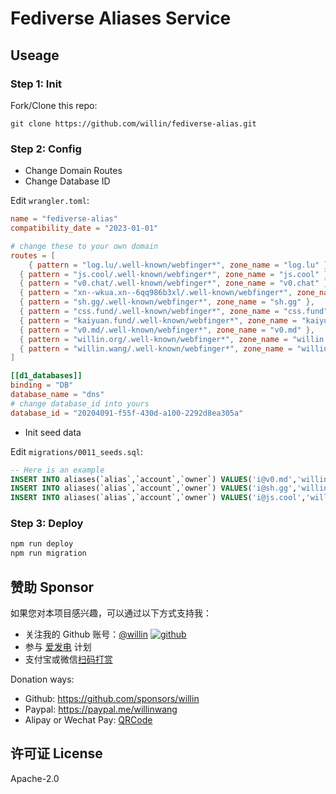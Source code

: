 # Fediverse Aliases Service

## Useage

### Step 1: Init

Fork/Clone this repo:

```
git clone https://github.com/willin/fediverse-alias.git
```

### Step 2: Config

- Change Domain Routes
- Change Database ID

Edit `wrangler.toml`:

```toml
name = "fediverse-alias"
compatibility_date = "2023-01-01"

# change these to your own domain
routes = [
	{ pattern = "log.lu/.well-known/webfinger*", zone_name = "log.lu" },
  { pattern = "js.cool/.well-known/webfinger*", zone_name = "js.cool" },
  { pattern = "v0.chat/.well-known/webfinger*", zone_name = "v0.chat" },
  { pattern = "xn--wkua.xn--6qq986b3xl/.well-known/webfinger*", zone_name = "xn--wkua.xn--6qq986b3xl" },
  { pattern = "sh.gg/.well-known/webfinger*", zone_name = "sh.gg" },
  { pattern = "css.fund/.well-known/webfinger*", zone_name = "css.fund" },
  { pattern = "kaiyuan.fund/.well-known/webfinger*", zone_name = "kaiyuan.fund" },
  { pattern = "v0.md/.well-known/webfinger*", zone_name = "v0.md" },
  { pattern = "willin.org/.well-known/webfinger*", zone_name = "willin.org" },
  { pattern = "willin.wang/.well-known/webfinger*", zone_name = "willin.wang" }
]

[[d1_databases]]
binding = "DB"
database_name = "dns"
# change database_id into yours
database_id = "20204091-f55f-430d-a100-2292d8ea305a"
```

- Init seed data

Edit `migrations/0011_seeds.sql`:

```sql
-- Here is an example
INSERT INTO aliases(`alias`,`account`,`owner`) VALUES('i@v0.md','willin@log.lu','');
INSERT INTO aliases(`alias`,`account`,`owner`) VALUES('i@sh.gg','willin@log.lu','');
INSERT INTO aliases(`alias`,`account`,`owner`) VALUES('i@js.cool','willin@log.lu','');
```

### Step 3: Deploy

```bash
npm run deploy
npm run migration
```

## 赞助 Sponsor

如果您对本项目感兴趣，可以通过以下方式支持我：

- 关注我的 Github 账号：[@willin](https://github.com/willin) [![github](https://img.shields.io/github/followers/willin.svg?style=social&label=Followers)](https://github.com/willin)
- 参与 [爱发电](https://afdian.net/@willin) 计划
- 支付宝或微信[扫码打赏](https://user-images.githubusercontent.com/1890238/89126156-0f3eeb80-d516-11ea-9046-5a3a5d59b86b.png)

Donation ways:

- Github: <https://github.com/sponsors/willin>
- Paypal: <https://paypal.me/willinwang>
- Alipay or Wechat Pay: [QRCode](https://user-images.githubusercontent.com/1890238/89126156-0f3eeb80-d516-11ea-9046-5a3a5d59b86b.png)

## 许可证 License

Apache-2.0
